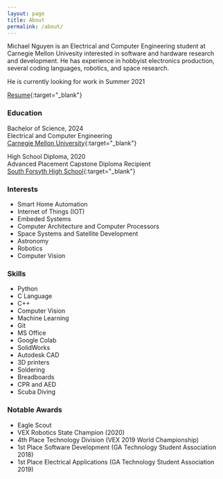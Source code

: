 ```yaml
---
layout: page
title: About
permalink: /about/
---
```


Michael Nguyen is an Electrical and Computer Engineering student at Carnegie Mellon Univesity interested in software and hardware research and development.
He has experience in hobbyist electronics production, several coding languages, robotics, and space research.

He is currently looking for work in Summer 2021

[Resume](documents/mnguyen_resume.pdf){:target="_blank"}
### Education
Bachelor of Science, 2024  
Electrical and Computer Engineering  
[Carnegie Mellon University](https://ece.cmu.edu){:target="_blank"}  

High School Diploma, 2020  
Advanced Placement Capstone Diploma Recipient  
[South Forsyth High School](https://forsyth.k12.ga.us/sfhs){:target="_blank"}  

### Interests
 - Smart Home Automation
 - Internet of Things (IOT)
 - Embeded Systems
 - Computer Architecture and Computer Processors
 - Space Systems and Satellite Development
 - Astronomy
 - Robotics
 - Computer Vision

### Skills
 - Python
 - C Language
 - C++
 - Computer Vision
 - Machine Learning
 - Git
 - MS Office
 - Google Colab
 - SolidWorks
 - Autodesk CAD
 - 3D printers
 - Soldering
 - Breadboards
 - CPR and AED
 - Scuba Diving

### Notable Awards
 - Eagle Scout
 - VEX Robotics State Champion (2020)
 - 4th Place Technology Division (VEX 2019 World Championship)
 - 1st Place Software Development (GA Technology Student Association 2018)
 - 1st Place Electrical Applications (GA Technology Student Association 2019)
